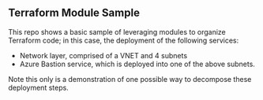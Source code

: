 ## Terraform Module Sample

This repo shows a basic sample of leveraging modules to organize Terraform code; in this case, the deployment of the following services:

* Network layer, comprised of a VNET and 4 subnets
* Azure Bastion service, which is deployed into one of the above subnets.

Note this only is a demonstration of one possible way to decompose these deployment steps. 